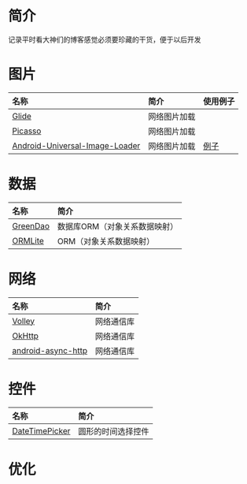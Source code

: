 # 简介
 记录平时看大神们的博客感觉必须要珍藏的干货，便于以后开发


# 图片
名称 | 简介 | 使用例子
:------------- | :------------- | :-------------
[Glide](http://www.jcodecraeer.com/a/anzhuokaifa/androidkaifa/2015/0327/2650.html) | 网络图片加载
[Picasso](http://www.jcodecraeer.com/a/anzhuokaifa/androidkaifa/2015/0327/2650.html) | 网络图片加载
[Android-Universal-Image-Loader](https://github.com/nostra13/Android-Universal-Image-Loader) |  网络图片加载 | [例子](http://blog.csdn.net/vipzjyno1/article/details/23206387)
# 数据
名称 | 简介
:------------- | :-------------
[GreenDao](http://glblong.blog.51cto.com/3058613/1354953) | 数据库ORM（对象关系数据映射）
[ORMLite](http://blog.csdn.net/lmj623565791/article/details/39122981) | ORM（对象关系数据映射）

# 网络
名称 | 简介
:------------- | :-------------
[Volley](http://blog.csdn.net/guolin_blog/article/details/17482095) | 网络通信库
[OkHttp](http://www.jcodecraeer.com/a/anzhuokaifa/androidkaifa/2015/0720/3209.html) | 网络通信库
[android-async-http](https://github.com/loopj/android-async-http) | 网络通信库

# 控件
名称 | 简介
:------------- | :-------------
[DateTimePicker](https://github.com/CiTuX/datetimepicker) | 圆形的时间选择控件


# 优化


